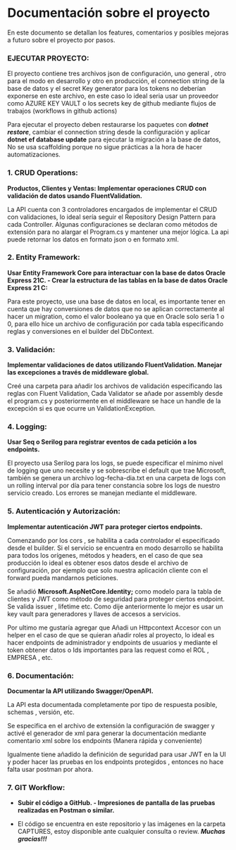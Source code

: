 # Documentación sobre el proyecto

En este documento se detallan los features, comentarios y posibles mejoras a futuro sobre el proyecto por pasos.

### EJECUTAR PROYECTO:

El proyecto contiene tres archivos json de configuración, uno general , otro para el modo en desarrollo y otro en producción, el connection string de la base de datos y el secret Key generator para los tokens no deberían exponerse en este archivo, en este caso lo ideal seria usar un proveedor como AZURE KEY VAULT o los secrets key de github mediante flujos de trabajos (workflows in github actions)

Para ejecutar el proyecto deben restaurarse los paquetes con ***dotnet restore***, cambiar el connection string desde la configuración y aplicar **dotnet ef database update** para ejecutar la migración a la base de datos, No se usa scaffolding porque no sigue prácticas a la hora de hacer automatizaciones.

  

### 1. CRUD Operations:

**Productos, Clientes y Ventas: Implementar operaciones CRUD con validación de datos usando FluentValidation.**

La API cuenta con 3 controladores encargados de implementar el CRUD con validaciones, lo ideal sería seguir el Repository Design Pattern para cada Controller. Algunas configuraciones se declaran como métodos de extensión para no alargar el Program.cs y mantener una mejor lógica. La api puede retornar los datos en formato json o en formato xml.

  

### 2. Entity Framework:

**Usar Entity Framework Core para interactuar con la base de datos Oracle Express 21C. - Crear la estructura de las tablas en la base de datos Oracle Express 21 C:**

Para este proyecto, use una base de datos en local, es importante tener en cuenta que hay conversiones de datos que no se aplican correctamente al hacer un migration, como el valor booleano ya que en Oracle solo sería 1 o 0, para ello hice un archivo de configuración por cada tabla especificando reglas y conversiones en el builder del DbContext.

### 3. Validación:

**Implementar validaciones de datos utilizando FluentValidation. Manejar las excepciones a través de middleware global.**

Creé una carpeta para añadir los archivos de validación especificando las reglas con Fluent Validation, Cada Validator se añade por assembly desde el program.cs y posteriormente en el middleware se hace un handle de la excepción si es que ocurre un ValidationException.

### 4. Logging:

**Usar Seq o Serilog para registrar eventos de cada petición a los endpoints.**

El proyecto usa Serilog para los logs, se puede especificar el mínimo nivel de logging que uno necesite y se sobrescribe el default que trae Microsoft, también se genera un archivo log-fecha-dia.txt en una carpeta de logs con un rolling interval por día para tener constancia sobre los logs de nuestro servicio creado. Los errores se manejan mediante el middleware.

### 5. Autenticación y Autorización:

**Implementar autenticación JWT para proteger ciertos endpoints.**

Comenzando por los cors , se habilita a cada controlador el especificado desde el builder. Si el servicio se encuentra en modo desarrollo se habilita para todos los orígenes, métodos y headers, en el caso de que sea producción lo ideal es obtener esos datos desde el archivo de configuración, por ejemplo que solo nuestra aplicación cliente con el forward pueda mandarnos peticiones.

Se añadió **Microsoft.AspNetCore.Identity;** como modelo para la tabla de clientes y JWT como método de seguridad para proteger ciertos endpoint. Se valida issuer , lifetime etc. Como dije anteriormente lo mejor es usar un key vault para generadores y llaves de accesos a servicios.

Por ultimo me gustaría agregar que Añadi un Httpcontext Accesor con un helper en el caso de que se quieran añadir roles al proyecto, lo ideal es hacer endpoints de administrador y endpoints de usuarios y mediante el token obtener datos o Ids importantes para las request como el ROL , EMPRESA , etc.

### 6. Documentación:

**Documentar la API utilizando Swagger/OpenAPI.**

La API esta documentada completamente por tipo de respuesta posible, schemas , versión, etc.

Se especifica en el archivo de extensión la configuración de swagger y activé el generador de xml para generar la documentación mediante comentario xml sobre los endpoints (Manera rápida y conveniente)

Igualmente tiene añadido la definición de seguridad para usar JWT en la UI y poder hacer las pruebas en los endpoints protegidos , entonces no hace falta usar postman por ahora.

### 7. GIT Workflow:

- **Subir el código a GitHub. - Impresiones de pantalla de las pruebas realizadas en Postman o similar.**

- El código se encuentra en este repositorio y las imágenes en la carpeta CAPTURES, estoy disponible ante cualquier consulta o review. ***Muchas gracias!!!***
